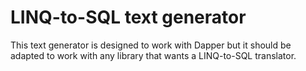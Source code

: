 # LINQ-to-SQL text generator #

This text generator is designed to work with Dapper but it should be adapted to work with any library that wants a LINQ-to-SQL translator.

